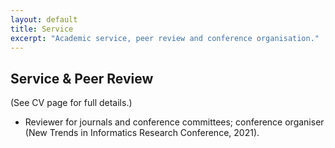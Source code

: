 ```yaml
---
layout: default
title: Service
excerpt: "Academic service, peer review and conference organisation."
---
```


## Service & Peer Review

(See CV page for full details.)

- Reviewer for journals and conference committees; conference organiser (New Trends in Informatics Research Conference, 2021).
